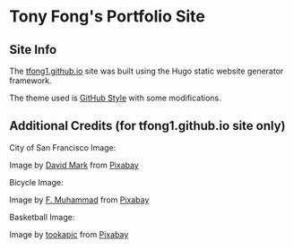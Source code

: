 # Tony Fong's Portfolio Site

## Site Info

The [tfong1.github.io](https://tfong1.github.io) site was built using the Hugo static website generator framework.

The theme used is [GitHub Style](https://themes.gohugo.io/themes/github-style/) with some modifications.

## Additional Credits (for tfong1.github.io site only)

City of San Francisco Image:

Image by [David Mark](https://pixabay.com/users/12019-12019/?utm_source=link-attribution&amp;utm_medium=referral&amp;utm_campaign=image&amp;utm_content=2300614) from [Pixabay](https://pixabay.com//?utm_source=link-attribution&amp;utm_medium=referral&amp;utm_campaign=image&amp;utm_content=2300614)

Bicycle Image:

Image by [F. Muhammad](https://pixabay.com/users/artisticoperations-4161274/?utm_source=link-attribution&amp;utm_medium=referral&amp;utm_campaign=image&amp;utm_content=3306104) from [Pixabay](https://pixabay.com//?utm_source=link-attribution&amp;utm_medium=referral&amp;utm_campaign=image&amp;utm_content=3306104)

Basketball Image:

Image by [tookapic](https://pixabay.com/users/tookapic-1386459/?utm_source=link-attribution&utm_medium=referral&utm_campaign=image&utm_content=933173) from [Pixabay](https://pixabay.com//?utm_source=link-attribution&utm_medium=referral&utm_campaign=image&utm_content=933173)